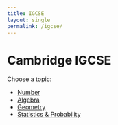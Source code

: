 ```yaml
---
title: IGCSE
layout: single
permalink: /igcse/
---
```


# Cambridge IGCSE

Choose a topic:

- [Number](/igcse/number/)
- [Algebra](/igcse/algebra/)
- [Geometry](/igcse/geometry/)
- [Statistics & Probability](/igcse/stats/)
